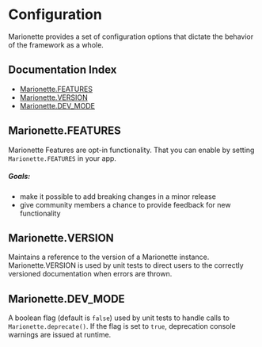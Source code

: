 # Configuration

Marionette provides a set of configuration options that dictate the behavior of the framework as a whole.

## Documentation Index

* [Marionette.FEATURES](#marionettefeatures)
* [Marionette.VERSION](#marionetteversion)
* [Marionette.DEV_MODE](#marionettedevmode)


## Marionette.FEATURES

Marionette Features are opt-in functionality. That you can enable by setting `Marionette.FEATURES` in your app.

##### Goals:
+ make it possible to add breaking changes in a minor release
+ give community members a chance to provide feedback for new functionality


## Marionette.VERSION

Maintains a reference to the version of a Marionette instance. Marionette.VERSION is used by unit tests to direct users to the correctly versioned documentation when errors are thrown.


## Marionette.DEV_MODE

A boolean flag (default is ```false```) used by unit tests to handle calls to ```Marionette.deprecate()```. If the flag is set to ```true```, deprecation console warnings are issued at runtime.
